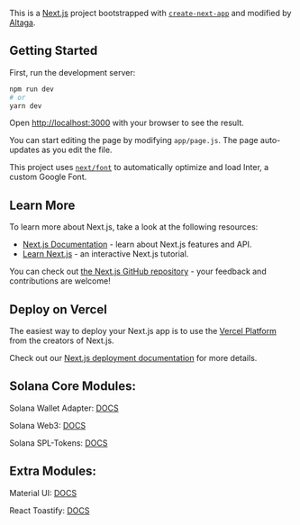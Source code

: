 This is a [Next.js](https://nextjs.org/) project bootstrapped with [`create-next-app`](https://github.com/vercel/next.js/tree/canary/packages/create-next-app) and modified by [Altaga](https://altaga-hacker.com/).

## Getting Started

First, run the development server:

```bash
npm run dev
# or
yarn dev
```

Open [http://localhost:3000](http://localhost:3000) with your browser to see the result.

You can start editing the page by modifying `app/page.js`. The page auto-updates as you edit the file.

This project uses [`next/font`](https://nextjs.org/docs/basic-features/font-optimization) to automatically optimize and load Inter, a custom Google Font.

## Learn More

To learn more about Next.js, take a look at the following resources:

- [Next.js Documentation](https://nextjs.org/docs) - learn about Next.js features and API.
- [Learn Next.js](https://nextjs.org/learn) - an interactive Next.js tutorial.

You can check out [the Next.js GitHub repository](https://github.com/vercel/next.js/) - your feedback and contributions are welcome!

## Deploy on Vercel

The easiest way to deploy your Next.js app is to use the [Vercel Platform](https://vercel.com/new?utm_medium=default-template&filter=next.js&utm_source=create-next-app&utm_campaign=create-next-app-readme) from the creators of Next.js.

Check out our [Next.js deployment documentation](https://nextjs.org/docs/deployment) for more details.

## Solana Core Modules:

Solana Wallet Adapter: [DOCS](https://github.com/anza-xyz/wallet-adapter/blob/master/APP.md)

Solana Web3: [DOCS](https://solana-labs.github.io/solana-web3.js/)

Solana SPL-Tokens: [DOCS](https://github.com/solana-labs/solana-program-library)

## Extra Modules:

Material UI: [DOCS](https://mui.com/material-ui/getting-started/)

React Toastify: [DOCS](https://www.npmjs.com/package/react-toastify)